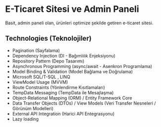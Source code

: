 # E-Ticaret Sitesi ve Admin Paneli

Basit, admin paneli olan, ürünleri optimize şekilde getiren e-ticaret sitesi.

## Technologies (Teknolojiler)

- Pagination (Sayfalama)  
- Dependency Injection (DI - Bağımlılık Enjeksiyonu)  
- Repository Pattern (Depo Tasarımı)  
- Asynchronous Programming (async/await - Asenkron Programlama)  
- Model Binding & Validation (Model Bağlama ve Doğrulama)
- Microsoft SQL/T-SQL , LINQ
- ViewModel Usage (MVVM)  
- Route Constraints (Yönlendirme Kısıtlamaları)  
- TempData Messaging (TempData ile Mesajlaşma)  
- Object-Relational Mapping (ORM) / Entity Framework Core  
- Data Transfer Objects (DTOs) / View Models (Veri Transfer Nesneleri / Görünüm Modelleri)  
- External API Integration (Harici API Entegrasyonu)
- Lazy loading
